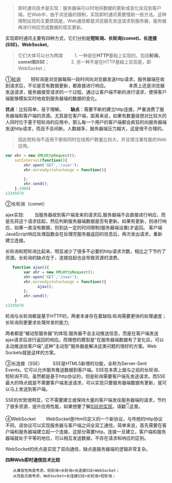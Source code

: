 > 即时通讯技术是实现：服务器端可以时地将数据的更新或变化反应到客户端，在Web中，由于浏览器的限制，实现即时通讯需要借助一些方法。这种限制出现的主要原因是，Web通信都是浏览器先发送请求到服务器，服务器再进行响应完成数据的现实更新。

实现即时通讯主要有四种方式，它们分别是**短轮询、长轮询(comet)、长连接(SSE)、WebSocket**。

> 它们大体可以分为两类
> 　　 1. 一种是在**HTTP**基础上实现的，包括**轮询、comet和SSE**； 　　
> 　　 2. 另一种不是在HTTP基础上实现是，即WebSocket；

①[轮询](https://so.csdn.net/so/search?q=轮询&spm=1001.2101.3001.7020)
　　短轮询是浏览器每隔一段时间向浏览器发送http请求，服务器端在收到请求后，不论是否有数据更新，都直接进行响应。
　　
　　本质上还是浏览器发送请求，服务器接受请求的一个过程，通过让客户端不断的进行请求，使得客户端能够模拟实时地收到服务器端的数据的变化。

**优点**：比较简单，易于理解。
　
**缺点**：需要不断的建立http连接，严重浪费了服务器端和客户端的资源。尤其是在客户端，距离来说，如果有数量级想对比较大的人同时位于基于短轮询的应用中，那么每一个用户的客户端都会疯狂的向服务器端发送http请求，而且不会间断。人数越多，服务器端压力越大，这是很不合理的。



> 因此短轮询不适用于那些同时在线用户数量比较大，并且很注重性能的Web应用。

```javascript
var xhr = new XMLHttpRequest();
    setInterval(function(){
        xhr.open('GET','/user');
        xhr.onreadystatechange = function(){

        };
        xhr.send();
    },1000)
12345678
```

②长轮询（comet）

ajax实现:
　　当服务器收到客户端发来的请求后,服务器端不会直接进行响应，而是先将这个请求挂起，然后判断服务器端数据是否有更新。如果有更新，则进行响应，如果一直没有数据，则到达一定的时间限制(服务器端设置)才返回。 客户端JavaScript响应处理函数会在处理完服务器返回的信息后，再次发出请求，重新建立连接。

长轮询和短轮询比起来，明显减少了很多不必要的http请求次数，相比之下节约了资源。长轮询的缺点在于，连接挂起也会导致资源的浪费。

```javascript
   function ajax(){
        var xhr = new XMLHttpRequest();
        xhr.open('GET','/user');
        xhr.onreadystatechange = function(){
              ajax();
        };
        xhr.send();
    }
12345678
```

轮询与长轮询都是基于HTTP的，两者本身存在着缺陷:轮询需要更快的处理速度；长轮询则更要求处理并发的能力;

两者都是“被动型服务器”的体现:服务器不会主动推送信息，而是在客户端发送ajax请求后进行返回的响应。而理想的模型是"在服务器端数据有了变化后，可以主动推送给客户端",这种"主动型"服务器是解决这类问题的很好的方案。Web Sockets就是这样的方案。

③长连接（SSE）
　　SSE是HTML5新增的功能，全称为Server-Sent Events。它可以允许服务推送数据到客户端。SSE在本质上就与之前的长轮询、短轮询不同，虽然都是基于http协议的，但是轮询需要客户端先发送请求。而SSE最大的特点就是不需要客户端发送请求，可以实现只要服务器端数据有更新，就可以马上发送到客户端。

SSE的优势很明显，它不需要建立或保持大量的客户端发往服务器端的请求，节约了很多资源，提升应用性能，如果想要了解[SSE的实现](https://zhuanlan.zhihu.com/p/90165274)，请戳👇这里。

④WebSocket
　　WebSocket是Html5定义的一个新协议，与传统的http协议不同，该协议可以实现服务器与客户端之间全双工通信。简单来说，首先需要在客户端和服务器端建立起一个连接，这部分需要http。连接一旦建立，客户端和服务器端就处于平等的地位，可以相互发送数据，不存在请求和响应的区别。

WebSocket的优点是实现了双向通信，缺点是服务器端的逻辑非常复杂。

**四种Web即时通信技术比较**

```
　　从兼容性角度考虑，短轮询>长轮询>长连接SSE>WebSocket；
　　从性能方面考虑，WebSocket>长连接SSE>长轮询>短轮询；
```